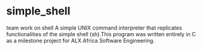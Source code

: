 # simple_shell
team work on shell
A simple UNIX command interpreter that replicates functionalities of the simple shell (sh).This program was written entirely in C as a milestone project for ALX Africa Software Engineering.

